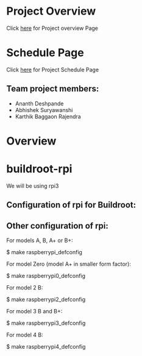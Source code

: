 # Project Overview
Click [here](https://github.com/cu-ecen-aeld/final-project-AnanthD21/wiki/Project-Overview) for Project overview Page

# Schedule Page
Click [here](https://github.com/cu-ecen-aeld/final-project-AnanthD21/wiki/Final-Project-Schedule-Page) for Project Schedule Page

## Team project members:

* Ananth Deshpande 
* Abhishek Suryawanshi 
* Karthik Baggaon Rajendra

# Overview

# buildroot-rpi

We will be using rpi3

Configuration of rpi  for Buildroot:
----------------------------
Other configuration of rpi:
----------------------------
For models A, B, A+ or B+:

  $ make raspberrypi_defconfig

For model Zero (model A+ in smaller form factor):

  $ make raspberrypi0_defconfig

For model 2 B:

  $ make raspberrypi2_defconfig

For model 3 B and B+:

  $ make raspberrypi3_defconfig

For model 4 B:

  $ make raspberrypi4_defconfig
